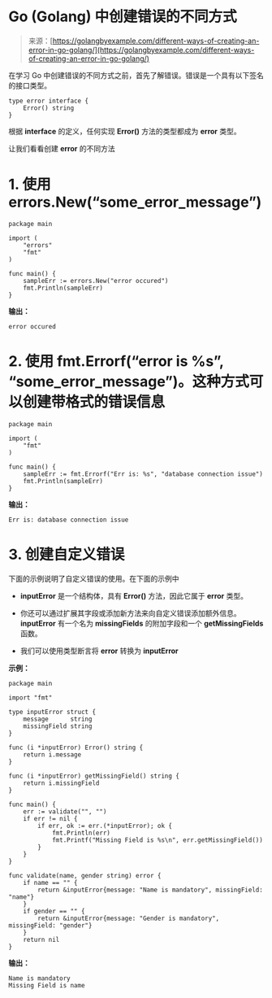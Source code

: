 <!--yml

类别：未分类

日期：2024-10-13 06:02:42

-->

# Go (Golang) 中创建错误的不同方式

> 来源：[https://golangbyexample.com/different-ways-of-creating-an-error-in-go-golang/](https://golangbyexample.com/different-ways-of-creating-an-error-in-go-golang/)

在学习 Go 中创建错误的不同方式之前，首先了解错误。错误是一个具有以下签名的接口类型。

```
type error interface {  
    Error() string
}
```

根据 **interface** 的定义，任何实现 **Error()** 方法的类型都成为 **error** 类型。

让我们看看创建 **error** 的不同方法

# 1\. **使用 errors.New(“some_error_message”)**

```
package main

import (
    "errors"
    "fmt"
)

func main() {
    sampleErr := errors.New("error occured")
    fmt.Println(sampleErr)
}
```

**输出：**

```
error occured
```

# 2\. **使用 fmt.Errorf(“error is %s”, “some_error_message”)。这种方式可以创建带格式的错误信息**

```
package main

import (
    "fmt"
)

func main() {
    sampleErr := fmt.Errorf("Err is: %s", "database connection issue")
    fmt.Println(sampleErr)
}
```

**输出：**

```
Err is: database connection issue
```

# 3\. **创建自定义错误**

下面的示例说明了自定义错误的使用。在下面的示例中

+   **inputError** 是一个结构体，具有 **Error()** 方法，因此它属于 **error** 类型。

+   你还可以通过扩展其字段或添加新方法来向自定义错误添加额外信息。**inputError** 有一个名为 **missingFields** 的附加字段和一个 **getMissingFields** 函数。

+   我们可以使用类型断言将 **error** 转换为 **inputError**

**示例：**

```
package main

import "fmt"

type inputError struct {
    message      string
    missingField string
}

func (i *inputError) Error() string {
    return i.message
}

func (i *inputError) getMissingField() string {
    return i.missingField
}

func main() {
    err := validate("", "")
    if err != nil {
        if err, ok := err.(*inputError); ok {
            fmt.Println(err)
            fmt.Printf("Missing Field is %s\n", err.getMissingField())
        }
    }
}

func validate(name, gender string) error {
    if name == "" {
        return &inputError{message: "Name is mandatory", missingField: "name"}
    }
    if gender == "" {
        return &inputError{message: "Gender is mandatory", missingField: "gender"}
    }
    return nil
}
```

**输出：**

```
Name is mandatory
Missing Field is name
```
